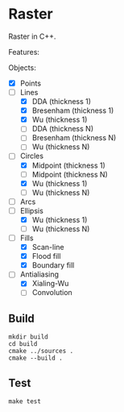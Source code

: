 # Raster

Raster in C++.

Features:

Objects:
* [x] Points
* [ ] Lines
    * [x] DDA (thickness 1)
    * [x] Bresenham (thickness 1)
    * [x] Wu (thickness 1)
    * [ ] DDA (thickness N)
    * [ ] Bresenham (thickness N)
    * [ ] Wu (thickness N)
* [ ] Circles
    * [x] Midpoint (thickness 1)
    * [ ] Midpoint (thickness N)
    * [x] Wu (thickness 1)
    * [ ] Wu (thickness N)
* [ ] Arcs
* [ ] Ellipsis
    * [x] Wu (thickness 1)
    * [ ] Wu (thickness N)
* [ ] Fills
    * [x] Scan-line 
    * [x] Flood fill
    * [x] Boundary fill 
* [ ] Antialiasing
    * [x] Xialing-Wu
    * [ ] Convolution

## Build

```
mkdir build
cd build
cmake ../sources .
cmake --build .
```

## Test

```
make test
```

